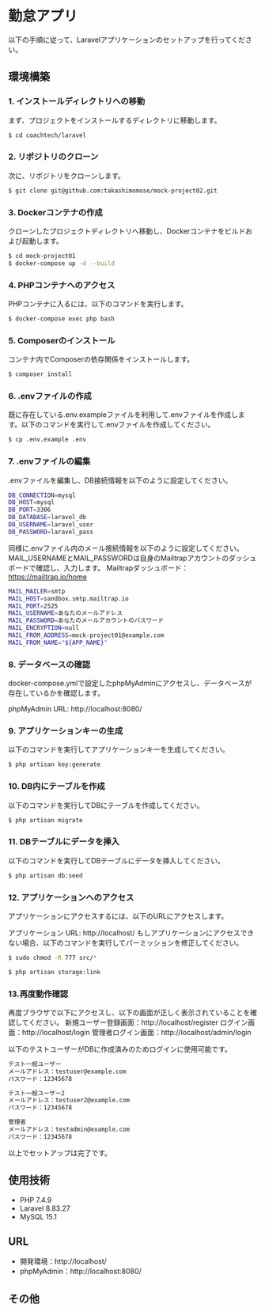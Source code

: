 # 勤怠アプリ
以下の手順に従って、Laravelアプリケーションのセットアップを行ってください。

## 環境構築

### 1. インストールディレクトリへの移動
まず、プロジェクトをインストールするディレクトリに移動します。

```bash
$ cd coachtech/laravel
```

### 2. リポジトリのクローン
次に、リポジトリをクローンします。

```bash
$ git clone git@github.com:takashimomose/mock-project02.git
```

### 3. Dockerコンテナの作成
クローンしたプロジェクトディレクトリへ移動し、Dockerコンテナをビルドおよび起動します。

```bash
$ cd mock-project01
$ docker-compose up -d --build
```

### 4. PHPコンテナへのアクセス
PHPコンテナに入るには、以下のコマンドを実行します。

```bash
$ docker-compose exec php bash
```

### 5. Composerのインストール
コンテナ内でComposerの依存関係をインストールします。

```bash
$ composer install
```

### 6. .envファイルの作成
既に存在している.env.exampleファイルを利用して.envファイルを作成します。以下のコマンドを実行して.envファイルを作成してください。

```bash
$ cp .env.example .env
```

### 7. .envファイルの編集
.envファイルを編集し、DB接続情報を以下のように設定してください。

```bash
DB_CONNECTION=mysql
DB_HOST=mysql
DB_PORT=3306
DB_DATABASE=laravel_db
DB_USERNAME=laravel_user
DB_PASSWORD=laravel_pass
```
同様に.envファイル内のメール接続情報を以下のように設定してください。
MAIL_USERNAMEとMAIL_PASSWORDは自身のMailtrapアカウントのダッシュボードで確認し、入力します。
Mailtrapダッシュボード：https://mailtrap.io/home

```bash
MAIL_MAILER=smtp
MAIL_HOST=sandbox.smtp.mailtrap.io
MAIL_PORT=2525
MAIL_USERNAME=あなたのメールアドレス
MAIL_PASSWORD=あなたのメールアカウントのパスワード
MAIL_ENCRYPTION=null
MAIL_FROM_ADDRESS=mock-project01@example.com
MAIL_FROM_NAME="${APP_NAME}"
```

### 8. データベースの確認
docker-compose.ymlで設定したphpMyAdminにアクセスし、データベースが存在しているかを確認します。

phpMyAdmin URL: http://localhost:8080/

### 9. アプリケーションキーの生成
以下のコマンドを実行してアプリケーションキーを生成してください。

```bash
$ php artisan key:generate
```

### 10. DB内にテーブルを作成
以下のコマンドを実行してDBにテーブルを作成してください。

```bash
$ php artisan migrate
```

### 11. DBテーブルにデータを挿入
以下のコマンドを実行してDBテーブルにデータを挿入してください。

```bash
$ php artisan db:seed
```

### 12. アプリケーションへのアクセス
アプリケーションにアクセスするには、以下のURLにアクセスします。

アプリケーション URL: http://localhost/
もしアプリケーションにアクセスできない場合、以下のコマンドを実行してパーミッションを修正してください。

```bash
$ sudo chmod -R 777 src/*
```

```bash
$ php artisan storage:link
```

### 13.再度動作確認
再度ブラウザで以下にアクセスし、以下の画面が正しく表示されていることを確認してください。
新規ユーザー登録画面：http://localhost/register
ログイン画面：http://localhost/login
管理者ログイン画面：http://localhost/admin/login

以下のテストユーザーがDBに作成済みのためログインに使用可能です。

```bash
テスト一般ユーザー
メールアドレス：testuser@example.com
パスワード：12345678

テスト一般ユーザー2
メールアドレス：testuser2@example.com
パスワード：12345678

管理者
メールアドレス：testadmin@example.com
パスワード：12345678
```

以上でセットアップは完了です。

## 使用技術
- PHP 7.4.9
- Laravel 8.83.27
- MySQL 15.1

## URL
- 開発環境：http://localhost/
- phpMyAdmin：http://localhost:8080/

## その他

